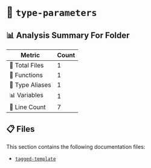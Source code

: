 # 📁 `type-parameters`

## 📊 Analysis Summary For Folder

| Metric | Count |
|--------|-------|
| 📁 Total Files | 1 |
| 🔧 Functions | 1 |
| 📑 Type Aliases | 1 |
| 📊 Variables | 1 |
| 🔢 Line Count | 7 |


## 📋 Files

This section contains the following documentation files:

- [`tagged-template`](./tagged-template.md)